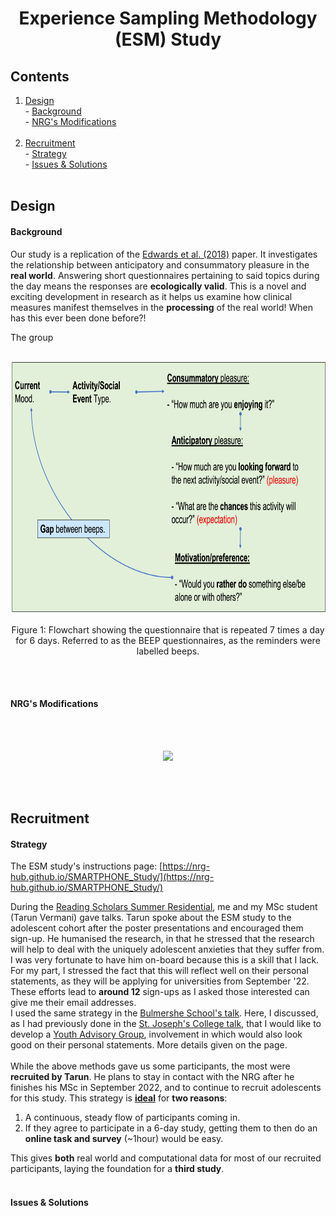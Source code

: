 <h1 align="center"> Experience Sampling Methodology (ESM) Study </h1>

## Contents
1. [Design](esm1.md#design)<br> - [Background](esm1.md#background)<br> - [NRG's Modifications](esm1.md#nrgs-modifications)<br><br>
2. [Recruitment](esm1.md#recruitment)<br> - [Strategy](esm1.md#strategy)<br> - [Issues & Solutions](esm1.md#issues--solutions)<br><br>

## Design
#### Background
Our study is a replication of the [Edwards et al. (2018)](https://www.ncbi.nlm.nih.gov/pmc/articles/PMC6294730/) paper. It investigates the relationship between anticipatory and consummatory pleasure in the **real world**. Answering short questionnaires pertaining to said topics during the day means the responses are **ecologically valid**. This is a novel and exciting development in research as it helps us examine how clinical measures manifest themselves in the **processing** of the real world! When has this ever been done before?!

The group 
<br>
<br>
<p align="center"><img src="imgs/esm_ques.png" style="height:400px"><br><br>
  Figure 1: Flowchart showing the questionnaire that is repeated 7 times a day for 6 days. Referred to as the BEEP questionnaires, as the reminders were labelled beeps.</p>

<br>
<br>

#### NRG's Modifications

<br>
<br>
<p align="center"><img src="https://c.tenor.com/qtn-vGocXioAAAAM/its-not-over-jerry-seinfeld.gif" style="height:300px"></p>

<br>
<br>

## Recruitment
#### Strategy
The ESM study's instructions page: [https://nrg-hub.github.io/SMARTPHONE_Study/](https://nrg-hub.github.io/SMARTPHONE_Study/)

During the [Reading Scholars Summer Residential](https://angadsahni93.github.io/outreach.html#--5th-7th-july-2022-summer-residential), me and my MSc student (Tarun Vermani) gave talks. Tarun spoke about the ESM study to the adolescent cohort after the poster presentations and encouraged them sign-up. He humanised the research, in that he stressed that the research will help to deal with the uniquely adolescent anxieties that they suffer from. I was very fortunate to have him on-board because this is a skill that I lack. For my part, I stressed the fact that this will reflect well on their personal statements, as they will be applying for universities from September '22. These efforts lead to **around 12** sign-ups as I asked those interested can give me their email addresses. 
<br>
I used the same strategy in the [Bulmershe School's talk](https://angadsahni93.github.io/outreach.html#bulmershe-school). Here, I discussed, as I had previously done in the [St. Joseph's College talk](https://angadsahni93.github.io/outreach.html#st-josephs-college), that I would like to develop a [Youth Advisory Group](https://angadsahni93.github.io/yga.html), involvement in which would also look good on their personal statements. More details given on the page.  
<br>
While the above methods gave us some participants, the most were **recruited by Tarun**. He plans to stay in contact with the NRG after he finishes his MSc in September 2022, and to continue to recruit adolescents for this study. This strategy is **<u>ideal</u>** for **two reasons**:<br>
1. A continuous, steady flow of participants coming in.
2. If they agree to participate in a 6-day study, getting them to then do an **online task and survey** (~1hour) would be easy.

This gives **both** real world and computational data for most of our recruited participants, laying the foundation for a **third study**.
<br>
<br>
#### Issues & Solutions



<br>
<br>
<br>
<br>
<br>
<br>
